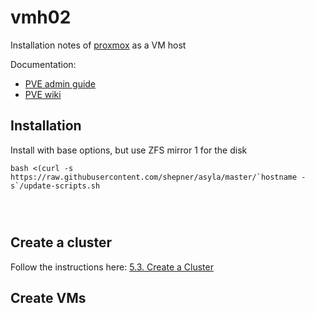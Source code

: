 # vmh02

Installation notes of [proxmox](https://proxmox.com/en/) as a VM host

Documentation:

* [PVE admin guide](https://pve.proxmox.com/pve-docs/pve-admin-guide.html)
* [PVE wiki](https://pve.proxmox.com/wiki/Main_Page)

## Installation

Install with base options, but use ZFS mirror 1 for the disk

``` shell
bash <(curl -s https://raw.githubusercontent.com/shepner/asyla/master/`hostname -s`/update-scripts.sh




```

## Create a cluster

Follow the instructions here: [5.3. Create a Cluster](https://pve.proxmox.com/pve-docs/pve-admin-guide.html#pvecm_create_cluster)

## Create VMs




